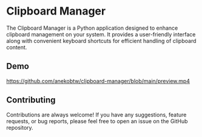 # Clipboard Manager

The Clipboard Manager is a Python application designed to enhance clipboard management on your system. It provides a user-friendly interface along with convenient keyboard shortcuts for efficient handling of clipboard content.

## Demo
https://github.com/anekobtw/clipboard-manager/blob/main/preview.mp4

## Contributing

Contributions are always welcome! If you have any suggestions, feature requests, or bug reports, please feel free to open an issue on the GitHub repository.
